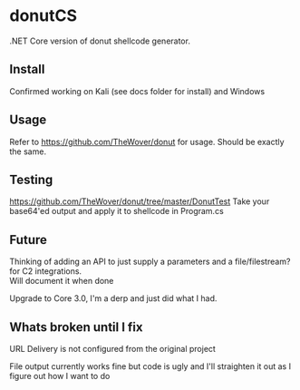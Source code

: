 # donutCS

.NET Core version of donut shellcode generator.

## Install
Confirmed working on Kali (see docs folder for install) and Windows

## Usage
Refer to https://github.com/TheWover/donut for usage. Should be exactly the same.

## Testing
https://github.com/TheWover/donut/tree/master/DonutTest
Take your base64'ed output and apply it to shellcode in Program.cs

## Future
Thinking of adding an API to just supply a parameters and a file/filestream? for C2 integrations.  
Will document it when done

Upgrade to Core 3.0, I'm a derp and just did what I had.

## Whats broken until I fix

URL Delivery is not configured from the original project  

File output currently works fine but code is ugly and I'll straighten it out as I figure out how I want to do